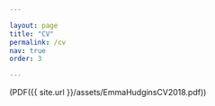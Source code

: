 ```yaml
---

layout: page
title: "CV"
permalink: /cv
nav: true
order: 3

---
```

(PDF({{ site.url  }}/assets/EmmaHudginsCV2018.pdf))

